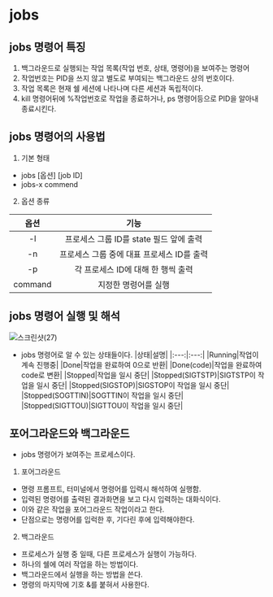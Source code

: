 # jobs

## jobs 명령어 특징

1. 백그라운드로 실행되는 작업 목록(작업 번호, 상태, 명령어)을 보여주는 명령어
2. 작업번호는 PID을 쓰지 않고 별도로 부여되는 백그라운드 상의 번호이다.
3. 작업 목록은 현재 쉘 세션에 나타나며 다른 세션과 독립적이다.
4. kill 명령어뒤에 %작업번호로 작업을 종료하거나, ps 명령어등으로 PID을 알아내 종료시킨다.

## jobs 명령어의 사용법 

1. 기본 형태
+ jobs [옵션] [job ID]
+ jobs-x commend

2. 옵션 종류

|옵션|기능|
|:---:|:---:|
|-l|프로세스 그룹 ID를 state 필드 앞에 출력|
|-n|프로세스 그룹 중에 대표 프로세스 ID를 출력|
|-p|각 프로세스 ID에 대해 한 행씩 출력|
|command|지정한 명령어를 실행|

## jobs 명령어 실행 및 해석
![스크린샷(27)](https://user-images.githubusercontent.com/50985536/171548713-f051e1de-16df-4876-b0a2-79c4ef99c397.png)

+ jobs 명령어로 알 수 있는 상태들이다.
|상태|설명|
|:---:|:---:|
|Running|작업이 계속 진행중|
|Done|작업을 완료하여 0으로 반환|
|Done(code)|작업을 완료하여 code로 변환|
|Stopped|작업을 일시 중단|
|Stopped(SIGTSTP)|SIGTSTP이 작업을 일시 중단|
|Stopped(SIGSTOP)|SIGSTOP이 작업을 일시 중단|
|Stopped(SOGTTIN)|SOGTTIN이 작업을 일시 중단|
|Stopped(SIGTTOU)|SIGTTOU이 작업을 일시 중단|

## 포어그라운드와 백그라운드
+ jobs 명령어가 보여주는 프로세스이다.

1. 포어그라운드
+ 명령 프롬프트, 터미널에서 명령어를 입력시 해석하여 실행함.
+ 입력된 명령어를 출력된 결과화면을 보고 다시 입력하는 대화식이다.
+ 이와 같은 작업을 포어그라운드 작업이라고 한다.
+ 단점으로는 명령어를 입럭한 후, 기다린 후에 입력해야한다.

2. 백그라운드
+ 프로세스가 실행 중 일때, 다른 프로세스가 실행이 가능하다.
+ 하나의 쉘에 여러 작업을 하는 방법이다.
+ 백그라운드에서 실행을 하는 방법을 쓴다.
+ 명령의 마지막에 기호 &를 붙혀서 사용한다. 
